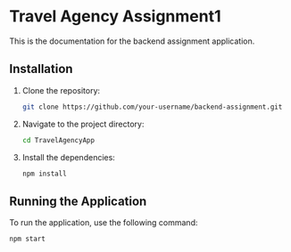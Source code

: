 # Travel Agency Assignment1

This is the documentation for the backend assignment application.

## Installation

1. Clone the repository:

    ```bash
    git clone https://github.com/your-username/backend-assignment.git
    ```

2. Navigate to the project directory:

    ```bash
    cd TravelAgencyApp
    ```

3. Install the dependencies:

    ```bash
    npm install
    ```

## Running the Application

To run the application, use the following command:

```bash
npm start
